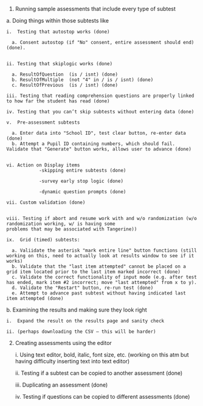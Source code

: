 1)  Running sample assessments that include every type of subtest

  a.	Doing things within those subtests like

    i.	Testing that autostop works (done)
      
      a. Consent autostop (if "No" consent, entire assessment should end) (done).
     

    ii.	Testing that skiplogic works (done)
    
      a. ResultOfQuestion  (is / isnt) (done)
      b. ResultOfMultiple  (not "4" in / is / isnt) (done)
      c. ResultOfPrevious  (is / isnt) (done)
  
    iii. Testing that reading comprehension questions are properly linked to how far the student has read (done)
    
    iv.	Testing that you can’t skip subtests without entering data (done)
    
    v.	Pre-assessment subtests
    
      a. Enter data into "School ID", test clear button, re-enter data (done)
      b. Attempt a Pupil ID containing numbers, which should fail. Validate that "Generate" button works, allows user to advance (done)
      
    
    vi. Action on Display items
                -skipping entire subtests (done)
                
                -survey early stop logic (done) 
                
                -dynamic question prompts (done)
                
    vii. Custom validation (done)
    
    
    viii. Testing if abort and resume work with and w/o randomization (w/o randomization working, w/ is having some
    problems that may be associated with Tangerine)) 
    
    ix.  Grid (timed) subtests:
    
      a. Valiidate the asterisk "mark entire line" button functions (still working on this, need to actually look at results window to see if it works)
      b. Validate that the "last item attempted" cannot be placed on a grid item located prior to the last item marked incorrect (done) 
      c. Validate the correct functionality of input mode (e.g. after test has ended, mark item #2 incorrect; move "last attempted" from x to y).
      d. Validate the "Restart" button, re-run test (done)
      e. Attempt to advance past subtest without having indicated last item attempted (done)

    
  b.	Examining the results and making sure they look right
  
    i.	Expand the result on the results page and sanity check
    
    ii.	(perhaps downloading the CSV – this will be harder)
    
2)	Creating assessments using the editor

    i. Using text editor, bold, italic, font size, etc. (working on this atm but having difficulty inserting text into text editor)
    
    ii. Testing if a subtest can be copied to another assessment (done) 
    
    iii. Duplicating an assessment (done) 
    
    iv. Testing if questions can be copied to different assessments (done)
    
